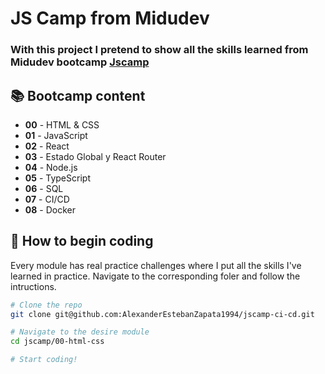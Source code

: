 # JS Camp from Midudev

### With this project I pretend to show all the skills learned from Midudev bootcamp [Jscamp]((https://www.jscamp.dev/javascript/como-recuperar-datos-de-los-elementos-html))

## 📚 Bootcamp content

- **00** - HTML & CSS
- **01** - JavaScript
- **02** - React
- **03** - Estado Global y React Router
- **04** - Node.js
- **05** - TypeScript
- **06** - SQL
- **07** - CI/CD
- **08** - Docker

## 🚀 How to begin coding

Every module has real practice challenges where I put all the skills I've learned in practice. Navigate to the corresponding foler and follow the intructions.

```bash
# Clone the repo
git clone git@github.com:AlexanderEstebanZapata1994/jscamp-ci-cd.git

# Navigate to the desire module
cd jscamp/00-html-css

# Start coding!
```
